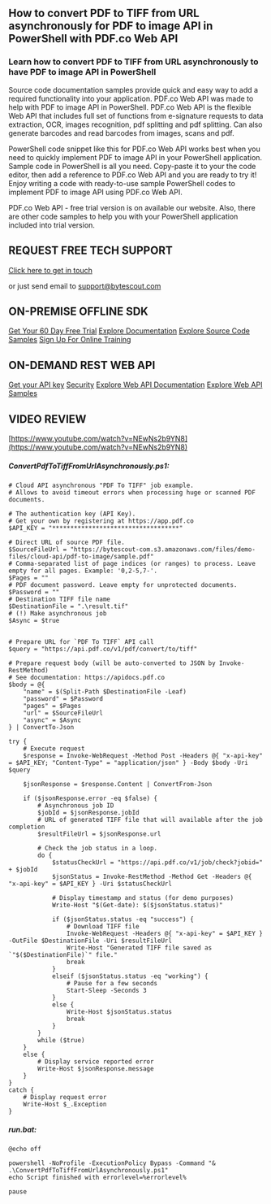 ## How to convert PDF to TIFF from URL asynchronously for PDF to image API in PowerShell with PDF.co Web API

### Learn how to convert PDF to TIFF from URL asynchronously to have PDF to image API in PowerShell

Source code documentation samples provide quick and easy way to add a required functionality into your application. PDF.co Web API was made to help with PDF to image API in PowerShell. PDF.co Web API is the flexible Web API that includes full set of functions from e-signature requests to data extraction, OCR, images recognition, pdf splitting and pdf splitting. Can also generate barcodes and read barcodes from images, scans and pdf.

PowerShell code snippet like this for PDF.co Web API works best when you need to quickly implement PDF to image API in your PowerShell application. Sample code in PowerShell is all you need. Copy-paste it to your the code editor, then add a reference to PDF.co Web API and you are ready to try it! Enjoy writing a code with ready-to-use sample PowerShell codes to implement PDF to image API using PDF.co Web API.

PDF.co Web API - free trial version is on available our website. Also, there are other code samples to help you with your PowerShell application included into trial version.

## REQUEST FREE TECH SUPPORT

[Click here to get in touch](https://bytescout.zendesk.com/hc/en-us/requests/new?subject=PDF.co%20Web%20API%20Question)

or just send email to [support@bytescout.com](mailto:support@bytescout.com?subject=PDF.co%20Web%20API%20Question) 

## ON-PREMISE OFFLINE SDK 

[Get Your 60 Day Free Trial](https://bytescout.com/download/web-installer?utm_source=github-readme)
[Explore Documentation](https://bytescout.com/documentation/index.html?utm_source=github-readme)
[Explore Source Code Samples](https://github.com/bytescout/ByteScout-SDK-SourceCode/)
[Sign Up For Online Training](https://academy.bytescout.com/)


## ON-DEMAND REST WEB API

[Get your API key](https://app.pdf.co/signup?utm_source=github-readme)
[Security](https://pdf.co/security)
[Explore Web API Documentation](https://apidocs.pdf.co?utm_source=github-readme)
[Explore Web API Samples](https://github.com/bytescout/ByteScout-SDK-SourceCode/tree/master/PDF.co%20Web%20API)

## VIDEO REVIEW

[https://www.youtube.com/watch?v=NEwNs2b9YN8](https://www.youtube.com/watch?v=NEwNs2b9YN8)




<!-- code block begin -->

##### **ConvertPdfToTiffFromUrlAsynchronously.ps1:**
    
```
# Cloud API asynchronous "PDF To TIFF" job example.
# Allows to avoid timeout errors when processing huge or scanned PDF documents.

# The authentication key (API Key).
# Get your own by registering at https://app.pdf.co
$API_KEY = "***********************************"

# Direct URL of source PDF file.
$SourceFileUrl = "https://bytescout-com.s3.amazonaws.com/files/demo-files/cloud-api/pdf-to-image/sample.pdf"
# Comma-separated list of page indices (or ranges) to process. Leave empty for all pages. Example: '0,2-5,7-'.
$Pages = ""
# PDF document password. Leave empty for unprotected documents.
$Password = ""
# Destination TIFF file name
$DestinationFile = ".\result.tif"
# (!) Make asynchronous job
$Async = $true


# Prepare URL for `PDF To TIFF` API call
$query = "https://api.pdf.co/v1/pdf/convert/to/tiff"

# Prepare request body (will be auto-converted to JSON by Invoke-RestMethod)
# See documentation: https://apidocs.pdf.co
$body = @{
    "name" = $(Split-Path $DestinationFile -Leaf)
    "password" = $Password
    "pages" = $Pages
    "url" = $SourceFileUrl
    "async" = $Async
} | ConvertTo-Json

try {
    # Execute request
    $response = Invoke-WebRequest -Method Post -Headers @{ "x-api-key" = $API_KEY; "Content-Type" = "application/json" } -Body $body -Uri $query

    $jsonResponse = $response.Content | ConvertFrom-Json

    if ($jsonResponse.error -eq $false) {
        # Asynchronous job ID
        $jobId = $jsonResponse.jobId
        # URL of generated TIFF file that will available after the job completion
        $resultFileUrl = $jsonResponse.url

        # Check the job status in a loop. 
        do {
            $statusCheckUrl = "https://api.pdf.co/v1/job/check?jobid=" + $jobId
            $jsonStatus = Invoke-RestMethod -Method Get -Headers @{ "x-api-key" = $API_KEY } -Uri $statusCheckUrl

            # Display timestamp and status (for demo purposes)
            Write-Host "$(Get-date): $($jsonStatus.status)"

            if ($jsonStatus.status -eq "success") {
                # Download TIFF file
                Invoke-WebRequest -Headers @{ "x-api-key" = $API_KEY } -OutFile $DestinationFile -Uri $resultFileUrl
                Write-Host "Generated TIFF file saved as `"$($DestinationFile)`" file."
                break
            }
            elseif ($jsonStatus.status -eq "working") {
                # Pause for a few seconds
                Start-Sleep -Seconds 3
            }
            else {
                Write-Host $jsonStatus.status
                break
            }
        }
        while ($true)
    }
    else {
        # Display service reported error
        Write-Host $jsonResponse.message
    }
}
catch {
    # Display request error
    Write-Host $_.Exception
}

```

<!-- code block end -->    

<!-- code block begin -->

##### **run.bat:**
    
```
@echo off

powershell -NoProfile -ExecutionPolicy Bypass -Command "& .\ConvertPdfToTiffFromUrlAsynchronously.ps1"
echo Script finished with errorlevel=%errorlevel%

pause
```

<!-- code block end -->